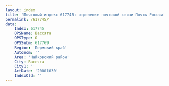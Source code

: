 ```yaml
---
layout: index
title: 'Почтовый индекс 617745: отделение почтовой связи Почты России'
permalink: /617745/
data:
    Index: 617745
    OPSName: Вассята
    OPSType: О
    OPSSubm: 617769
    Region: 'Пермский край'
    Autonom: ''
    Area: 'Чайковский район'
    City: Вассята
    City1: ''
    ActDate: '20001030'
    IndexOld: ''
---
```

